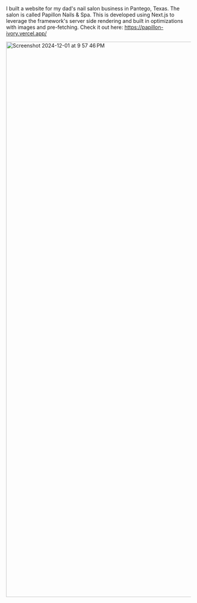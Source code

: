 I built a website for my dad's nail salon business in Pantego, Texas. 
The salon is called Papillon Nails & Spa. 
This is developed using Next.js to leverage the framework's server side rendering and built in optimizations with images and pre-fetching.
Check it out here: https://papillon-ivory.vercel.app/



<img width="1512" alt="Screenshot 2024-12-01 at 9 57 46 PM" src="https://github.com/user-attachments/assets/48d18b6f-f19e-424d-8f93-d69e4946b5ab">
